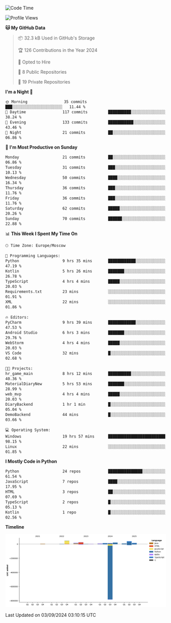<!--START_SECTION:waka-->
![Code Time](http://img.shields.io/badge/Code%20Time-503%20hrs%2029%20mins-blue)

![Profile Views](http://img.shields.io/badge/Profile%20Views-9-blue)

**🐱 My GitHub Data** 

> 📦 32.3 kB Used in GitHub's Storage 
 > 
> 🏆 126 Contributions in the Year 2024
 > 
> 💼 Opted to Hire
 > 
> 📜 8 Public Repositories 
 > 
> 🔑 19 Private Repositories 
 > 
**I'm a Night 🦉** 

```text
🌞 Morning                35 commits          ███░░░░░░░░░░░░░░░░░░░░░░   11.44 % 
🌆 Daytime                117 commits         ██████████░░░░░░░░░░░░░░░   38.24 % 
🌃 Evening                133 commits         ███████████░░░░░░░░░░░░░░   43.46 % 
🌙 Night                  21 commits          ██░░░░░░░░░░░░░░░░░░░░░░░   06.86 % 
```
📅 **I'm Most Productive on Sunday** 

```text
Monday                   21 commits          ██░░░░░░░░░░░░░░░░░░░░░░░   06.86 % 
Tuesday                  31 commits          ███░░░░░░░░░░░░░░░░░░░░░░   10.13 % 
Wednesday                50 commits          ████░░░░░░░░░░░░░░░░░░░░░   16.34 % 
Thursday                 36 commits          ███░░░░░░░░░░░░░░░░░░░░░░   11.76 % 
Friday                   36 commits          ███░░░░░░░░░░░░░░░░░░░░░░   11.76 % 
Saturday                 62 commits          █████░░░░░░░░░░░░░░░░░░░░   20.26 % 
Sunday                   70 commits          ██████░░░░░░░░░░░░░░░░░░░   22.88 % 
```


📊 **This Week I Spent My Time On** 

```text
🕑︎ Time Zone: Europe/Moscow

💬 Programming Languages: 
Python                   9 hrs 35 mins       ████████████░░░░░░░░░░░░░   47.19 % 
Kotlin                   5 hrs 26 mins       ███████░░░░░░░░░░░░░░░░░░   26.78 % 
TypeScript               4 hrs 4 mins        █████░░░░░░░░░░░░░░░░░░░░   20.03 % 
Requirements.txt         23 mins             ░░░░░░░░░░░░░░░░░░░░░░░░░   01.91 % 
XML                      22 mins             ░░░░░░░░░░░░░░░░░░░░░░░░░   01.86 % 

🔥 Editors: 
PyCharm                  9 hrs 39 mins       ████████████░░░░░░░░░░░░░   47.53 % 
Android Studio           6 hrs 3 mins        ███████░░░░░░░░░░░░░░░░░░   29.76 % 
WebStorm                 4 hrs 4 mins        █████░░░░░░░░░░░░░░░░░░░░   20.03 % 
VS Code                  32 mins             █░░░░░░░░░░░░░░░░░░░░░░░░   02.68 % 

🐱‍💻 Projects: 
hr_game_main             8 hrs 12 mins       ██████████░░░░░░░░░░░░░░░   40.36 % 
MaterialDiaryNew         5 hrs 53 mins       ███████░░░░░░░░░░░░░░░░░░   28.99 % 
web_mvp                  4 hrs 4 mins        █████░░░░░░░░░░░░░░░░░░░░   20.03 % 
DiaryBackend             1 hr 1 min          █░░░░░░░░░░░░░░░░░░░░░░░░   05.04 % 
DemoBackend              44 mins             █░░░░░░░░░░░░░░░░░░░░░░░░   03.66 % 

💻 Operating System: 
Windows                  19 hrs 57 mins      █████████████████████████   98.15 % 
Linux                    22 mins             ░░░░░░░░░░░░░░░░░░░░░░░░░   01.85 % 
```

**I Mostly Code in Python** 

```text
Python                   24 repos            ███████████████░░░░░░░░░░   61.54 % 
JavaScript               7 repos             ████░░░░░░░░░░░░░░░░░░░░░   17.95 % 
HTML                     3 repos             ██░░░░░░░░░░░░░░░░░░░░░░░   07.69 % 
TypeScript               2 repos             █░░░░░░░░░░░░░░░░░░░░░░░░   05.13 % 
Kotlin                   1 repo              █░░░░░░░░░░░░░░░░░░░░░░░░   02.56 % 
```



**Timeline**

![Lines of Code chart](https://raw.githubusercontent.com/adlemx/adlemx/main/assets/bar_graph.png)


 Last Updated on 03/09/2024 03:10:15 UTC
<!--END_SECTION:waka-->
